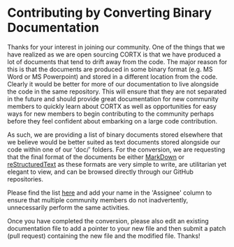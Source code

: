 # Contributing by Converting Binary Documentation

Thanks for your interest in joining our community.  One of the things that we have realized as we are open sourcing CORTX is that
we have produced a lot of documents that tend to drift away from the code.  The major reason for this is that the documents are produced
in some binary format (e.g. MS Word or MS Powerpoint) and stored in a different location from the code.  Clearly it would be better for
more of our documentation to live alongside the code in the same repository.  This will ensure that they are not separated in the future
and should provide great documentation for new community members to quickly learn about CORTX as well as opportunities for easy ways for
new members to begin contributing to the community perhaps before they feel confident about embarking on a large code contribution.

As such, we are providing a list of binary documents stored elsewhere that we believe would be better suited as text documents stored
alongside our code within one of our 'doc/' folders.  For the conversion, we are requesting that the final format of the documents be
either [MarkDown](https://www.markdownguide.org/) or [reStructuredText](https://docutils.sourceforge.io/rst.html) as these formats are
very simple to write, are utilitarian yet elegant to view, and can be browsed directly through our GitHub repositories.

Please find the list [here](https://seagatetechnology.sharepoint.com/:x:/s/cortx-innersource/EWhpumcTSsBNj5khvGPigU8BXQuzlWEutAvxa80u2bNrGw?e=8A2BKh) and add your name in the 'Assignee' column to ensure that multiple community members do not inadvertently, unnecessarily perform the same activities.

Once you have completed the conversion, please also edit an existing documentation file to add a pointer to your new file and then submit a patch (pull request) containing the new file and the modified file.  Thanks!

